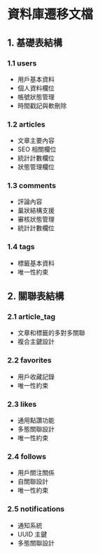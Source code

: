 # 資料庫遷移文檔

## 1. 基礎表結構

### 1.1 users
- 用戶基本資料
- 個人資料欄位
- 帳號狀態管理
- 時間戳記與軟刪除

### 1.2 articles
- 文章主要內容
- SEO 相關欄位
- 統計計數欄位
- 狀態管理欄位

### 1.3 comments
- 評論內容
- 巢狀結構支援
- 審核狀態管理
- 統計計數欄位

### 1.4 tags
- 標籤基本資料
- 唯一性約束

## 2. 關聯表結構

### 2.1 article_tag
- 文章和標籤的多對多關聯
- 複合主鍵設計

### 2.2 favorites
- 用戶收藏記錄
- 唯一性約束

### 2.3 likes
- 通用點讚功能
- 多態關聯設計
- 唯一性約束

### 2.4 follows
- 用戶關注關係
- 自關聯設計
- 唯一性約束

### 2.5 notifications
- 通知系統
- UUID 主鍵
- 多態關聯設計 